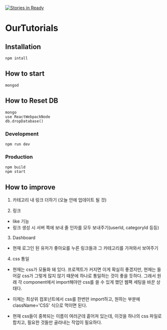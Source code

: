 [![Stories in Ready](https://badge.waffle.io/codearena153/OurTutorials.png?label=ready&title=Ready)](https://waffle.io/codearena153/OurTutorials)
# OurTutorials

## Installation
`npm intall`

## How to start

`mongod`

## How to Reset DB

```
mongo
use ReactWebpackNode
db.dropDatabase()
```

### Development
`npm run dev`

### Production
```
npm build
npm start
```

## How to improve
1. 카테고리 내 링크 더하기 (오늘 안에 업데이트 될 것)

2. 링크
  - like 기능
  - 링크 생성 시 서버 쪽에 보내 줄 인자를 모두 보내주기(userId, categoryId 등등)

3. Dashboard
  - 현재 로그인 된 유저가 좋아요를 누른 링크들과 그 카테고리를 가져와서 보여주기

4. css 통일
  - 현재는 css가 모듈화 돼 있다. 프로젝트가 커지면 이게 확실히 좋겠지만, 현재는 들어갈 css가 그렇게 많지 않기 때문에 하나로 통일하는 것이 좋을 듯하다. 그래서 원래 각 component에서 import해야만 css를 쓸 수 있게 했던 웹팩 세팅을 바꾼 상태다.

  - 이제는 최상위 컴포넌트에서 css를 한번만 import하고, 원하는 부분에 className='CSS' 식으로 먹이면 된다.

  - 현재 css들이 중복되는 이름이 여러군데 흩어져 있는데, 이것을 하나의 css 파일로 합치고, 필요한 것들만 골라내는 작업이 필요하다.
